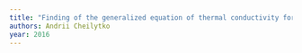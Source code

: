 ```yaml
---
title: "Finding of the generalized equation of thermal conductivity for porous heat-insulating materials"
authors: Andrii Cheilytko
year: 2016
---
```


